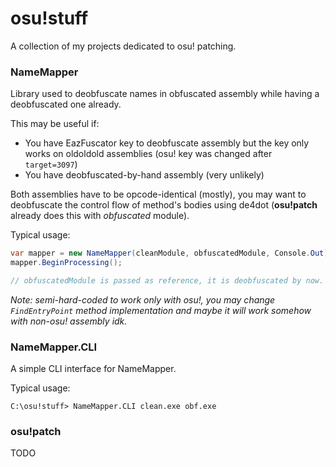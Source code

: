 # osu!stuff
A collection of my projects dedicated to osu! patching.

### NameMapper
Library used to deobfuscate names in obfuscated assembly while having a deobfuscated one already.

This may be useful if:
* You have EazFuscator key to deobfuscate assembly but the key only works on oldoldold assemblies (osu! key was changed after `target=3097`)
* You have deobfuscated-by-hand assembly (very unlikely)

Both assemblies have to be opcode-identical (mostly), you may want to deobfuscate the control flow of method's bodies using de4dot (**osu!patch** already does this with *obfuscated* module).

Typical usage:
```csharp
var mapper = new NameMapper(cleanModule, obfuscatedModule, Console.Out);
mapper.BeginProcessing();

// obfuscatedModule is passed as reference, it is deobfuscated by now.
```

_Note: semi-hard-coded to work only with osu!, you may change `FindEntryPoint` method implementation and maybe it will work somehow with non-osu! assembly idk._

### NameMapper.CLI
A simple CLI interface for NameMapper.

Typical usage:
```
C:\osu!stuff> NameMapper.CLI clean.exe obf.exe
```

### osu!patch
TODO
